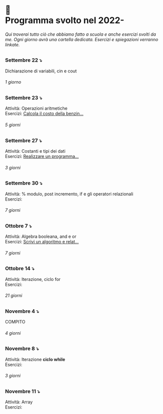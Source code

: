 # 🎒 <br /> Programma svolto nel 2022-

###### Qui troverai tutto ciò che abbiamo fatto a scuola e anche esercizi svolti da me. Ogni giorno avrà una cartella dedicata. Esercizi e spiegazioni verranno linkate.

### Settembre 22 ⤵️
Dichiarazione di variabili, cin e cout

###### 1 giorno

### Settembre 23 ⤵️
Attività: Operazioni aritmetiche <br />
Esercizi: [Calcola il costo della benzin...](https://github.com/plumkewe/scuola/blob/main/Attività%20svolta/Settembre/Settembre%2023/23settembre.md)


###### 5 giorni

### Settembre 27 ⤵️
Attività: Costanti e tipi dei dati <br />
Esercizi: [Realizzare un programma...](https://github.com/plumkewe/scuola/blob/main/Attività%20svolta/Settembre/Settembre%2027/27settembre.md)

###### 3 giorni

### Settembre 30 ⤵️
Attività: % modulo, post incremento, if e gli operatori relazionali <br />
Esercizi: []()

###### 7 giorni

### Ottobre 7 ⤵️
Attività: Algebra booleana, and e or <br />
Esercizi: [Scrivi un algoritmo e relat...](https://github.com/plumkewe/scuola/blob/main/Attività%20svolta/Ottobre/Ottobre%207/7ottobre.md)

###### 7 giorni

### Ottobre 14 ⤵️
Attività: Iterazione, ciclo for <br />
Esercizi: []()

###### 21 giorni

### Novembre 4 ⤵️
COMPITO

###### 4 giorni

### Novembre 8 ⤵️
Attività: Iterazione **ciclo while** <br />
Esercizi: []()

###### 3 giorni

### Novembre 11 ⤵️
Attività: Array <br />
Esercizi: []()

